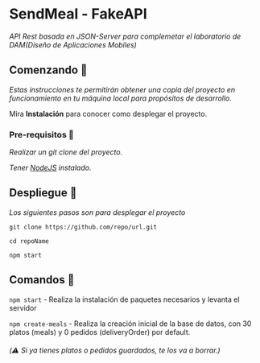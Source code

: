 # SendMeal - FakeAPI

_API Rest basada en JSON-Server para complemetar el laboratorio de DAM(Diseño de Aplicaciones Mobiles)_

## Comenzando :rocket:

_Estas instrucciones te permitirán obtener una copia del proyecto en funcionamiento en tu máquina local para propósitos de desarrollo._

Mira **Instalación** para conocer como desplegar el proyecto.

### Pre-requisitos :scroll:

_Realizar un git clone del proyecto._

_Tener [NodeJS](https://nodejs.org/es/download/) instalado._


## Despliegue :gift:

_Los siguientes pasos son para desplegar el proyecto_

```
git clone https://github.com/repo/url.git

cd repoName

npm start
```

## Comandos :pushpin:
`npm start` - Realiza la instalación de paquetes necesarios y levanta el servidor


`npm create-meals` - 
Realiza la creación inicial de la base de datos, con 30 platos (meals) y 0 pedidos (deliveryOrder) por default.
###### (:warning: Si ya tienes platos o pedidos guardados, te los va a borrar.)
